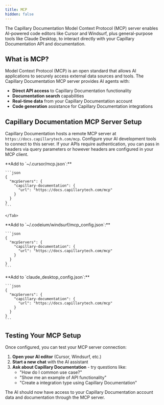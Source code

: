 ```yaml
---
title: MCP
hidden: false
---
```

The Capillary Documentation Model Context Protocol (MCP) server enables AI-powered code editors like Cursor and Windsurf, plus general-purpose tools like Claude Desktop, to interact directly with your Capillary Documentation API and documentation.

## What is MCP?

Model Context Protocol (MCP) is an open standard that allows AI applications to securely access external data sources and tools. The Capillary Documentation MCP server provides AI agents with:

* **Direct API access** to Capillary Documentation functionality
* **Documentation search** capabilities
* **Real-time data** from your Capillary Documentation account
* **Code generation** assistance for Capillary Documentation integrations

## Capillary Documentation MCP Server Setup

Capillary Documentation hosts a remote MCP server at `https://docs.capillarytech.com/mcp`. Configure your AI development tools to connect to this server. If your APIs require authentication, you can pass in headers via query parameters or however headers are configured in your MCP client.

<Tabs>
  <Tab title="Cursor">
    **Add to `~/.cursor/mcp.json`:**

    ```json
    {
      "mcpServers": {
        "capillary-documentation": {
          "url": "https://docs.capillarytech.com/mcp"
        }
      }
    }
    ```

    </Tab>
  <Tab title="Windsurf">
    **Add to `~/.codeium/windsurf/mcp_config.json`:**

    ```json
    {
      "mcpServers": {
        "capillary-documentation": {
          "url": "https://docs.capillarytech.com/mcp"
        }
      }
    }
    ```

  </Tab>
  <Tab title="Claude Desktop">
    **Add to `claude_desktop_config.json`:**

    ```json
    {
      "mcpServers": {
        "capillary-documentation": {
          "url": "https://docs.capillarytech.com/mcp"
        }
      }
    }
    ```

  </Tab>
</Tabs>

## Testing Your MCP Setup

Once configured, you can test your MCP server connection:

1. **Open your AI editor** (Cursor, Windsurf, etc.)
2. **Start a new chat** with the AI assistant
3. **Ask about Capillary Documentation** - try questions like:
   * "How do I common use case?"
   * "Show me an example of API functionality"
   * "Create a integration type using Capillary Documentation"

The AI should now have access to your Capillary Documentation account data and documentation through the MCP server.